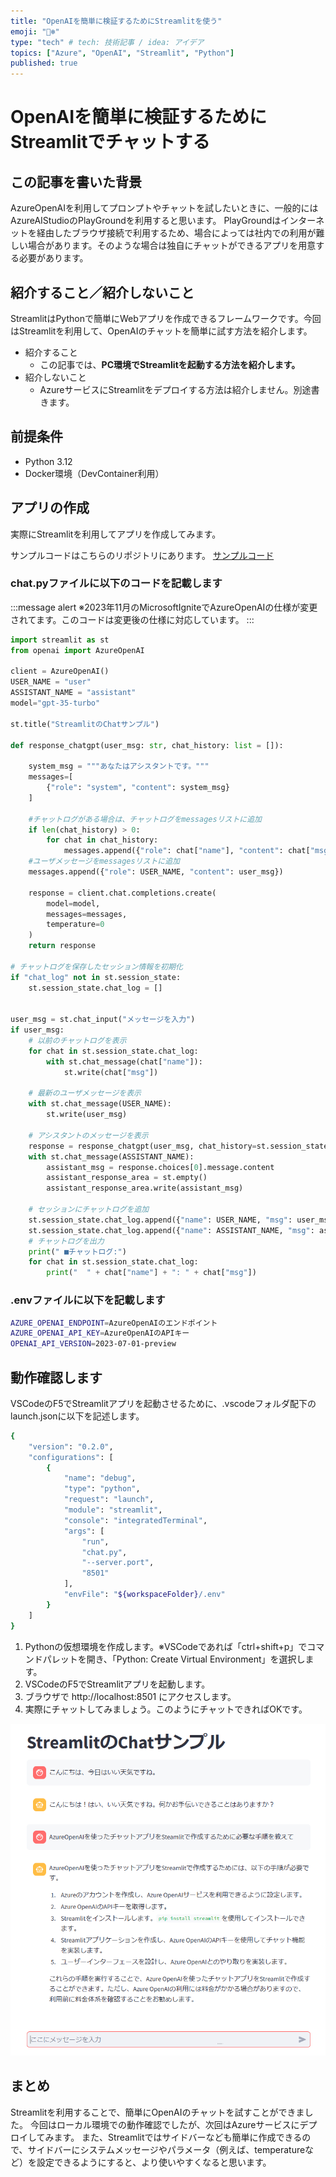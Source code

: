 ```yaml
---
title: "OpenAIを簡単に検証するためにStreamlitを使う"
emoji: "🐻‍❄️"
type: "tech" # tech: 技術記事 / idea: アイデア
topics: ["Azure", "OpenAI", "Streamlit", "Python"]
published: true
---
```


# OpenAIを簡単に検証するためにStreamlitでチャットする

## この記事を書いた背景

AzureOpenAIを利用してプロンプトやチャットを試したいときに、一般的にはAzureAIStudioのPlayGroundを利用すると思います。
PlayGroundはインターネットを経由したブラウザ接続で利用するため、場合によっては社内での利用が難しい場合があります。そのような場合は独自にチャットができるアプリを用意する必要があります。

## 紹介すること／紹介しないこと

StreamlitはPythonで簡単にWebアプリを作成できるフレームワークです。今回はStreamlitを利用して、OpenAIのチャットを簡単に試す方法を紹介します。

* 紹介すること
  * この記事では、**PC環境でStreamlitを起動する方法を紹介します。**
* 紹介しないこと
  * AzureサービスにStreamlitをデプロイする方法は紹介しません。別途書きます。

## 前提条件

* Python 3.12
* Docker環境（DevContainer利用）
  
## アプリの作成

実際にStreamlitを利用してアプリを作成してみます。

サンプルコードはこちらのリポジトリにあります。
[サンプルコード](https://github.com/hiroki-nomura/streamlit-chat-aoai)

### chat.pyファイルに以下のコードを記載します

:::message alert
※2023年11月のMicrosoftIgniteでAzureOpenAIの仕様が変更されてます。このコードは変更後の仕様に対応しています。
:::

```python
import streamlit as st
from openai import AzureOpenAI

client = AzureOpenAI()
USER_NAME = "user"
ASSISTANT_NAME = "assistant"
model="gpt-35-turbo"

st.title("StreamlitのChatサンプル")

def response_chatgpt(user_msg: str, chat_history: list = []):

    system_msg = """あなたはアシスタントです。"""
    messages=[
        {"role": "system", "content": system_msg}
    ]

    #チャットログがある場合は、チャットログをmessagesリストに追加
    if len(chat_history) > 0:
        for chat in chat_history:
            messages.append({"role": chat["name"], "content": chat["msg"]})
    #ユーザメッセージをmessagesリストに追加
    messages.append({"role": USER_NAME, "content": user_msg})

    response = client.chat.completions.create(
        model=model,
        messages=messages,
        temperature=0
    )
    return response

# チャットログを保存したセッション情報を初期化
if "chat_log" not in st.session_state:
    st.session_state.chat_log = []


user_msg = st.chat_input("メッセージを入力")
if user_msg:
    # 以前のチャットログを表示
    for chat in st.session_state.chat_log:
        with st.chat_message(chat["name"]):
            st.write(chat["msg"])

    # 最新のユーザメッセージを表示
    with st.chat_message(USER_NAME):
        st.write(user_msg)

    # アシスタントのメッセージを表示
    response = response_chatgpt(user_msg, chat_history=st.session_state.chat_log)
    with st.chat_message(ASSISTANT_NAME):
        assistant_msg = response.choices[0].message.content
        assistant_response_area = st.empty()
        assistant_response_area.write(assistant_msg)

    # セッションにチャットログを追加
    st.session_state.chat_log.append({"name": USER_NAME, "msg": user_msg})
    st.session_state.chat_log.append({"name": ASSISTANT_NAME, "msg": assistant_msg})
    # チャットログを出力
    print(" ■チャットログ:")
    for chat in st.session_state.chat_log:
        print("  " + chat["name"] + ": " + chat["msg"])
```

### .envファイルに以下を記載します

```bash
AZURE_OPENAI_ENDPOINT=AzureOpenAIのエンドポイント
AZURE_OPENAI_API_KEY=AzureOpenAIのAPIキー
OPENAI_API_VERSION=2023-07-01-preview
```

## 動作確認します

VSCodeのF5でStreamlitアプリを起動させるために、.vscodeフォルダ配下のlaunch.jsonに以下を記述します。

```bash
{
    "version": "0.2.0",
    "configurations": [
        {
            "name": "debug",
            "type": "python",
            "request": "launch",
            "module": "streamlit",
            "console": "integratedTerminal",
            "args": [
                "run",
                "chat.py",
                "--server.port",
                "8501"
            ],
            "envFile": "${workspaceFolder}/.env"
        }
    ]
}
```

1. Pythonの仮想環境を作成します。※VSCodeであれば「ctrl+shift+p」でコマンドパレットを開き、「Python: Create Virtual Environment」を選択します。
2. VSCodeのF5でStreamlitアプリを起動します。
3. ブラウザで http://localhost:8501 にアクセスします。
4. 実際にチャットしてみましょう。このようにチャットできればOKです。

![動作確認チャット](/images/streamlit-use-openai/2023-12-24-21-42-24.png)

## まとめ

Streamlitを利用することで、簡単にOpenAIのチャットを試すことができました。
今回はローカル環境での動作確認でしたが、次回はAzureサービスにデプロイしてみます。
また、Streamlitではサイドバーなども簡単に作成できるので、サイドバーにシステムメッセージやパラメータ（例えば、temperatureなど）を設定できるようにすると、より使いやすくなると思います。